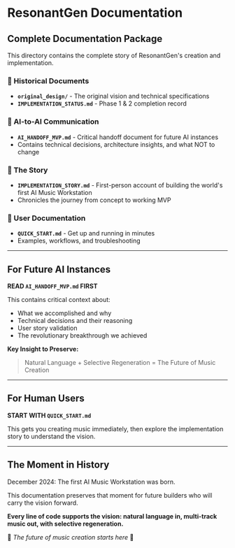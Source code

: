 # ResonantGen Documentation

## Complete Documentation Package

This directory contains the complete story of ResonantGen's creation and implementation.

### 📜 Historical Documents
- **`original_design/`** - The original vision and technical specifications
- **`IMPLEMENTATION_STATUS.md`** - Phase 1 & 2 completion record

### 🤖 AI-to-AI Communication
- **`AI_HANDOFF_MVP.md`** - Critical handoff document for future AI instances
- Contains technical decisions, architecture insights, and what NOT to change

### 📖 The Story
- **`IMPLEMENTATION_STORY.md`** - First-person account of building the world's first AI Music Workstation
- Chronicles the journey from concept to working MVP

### 🚀 User Documentation  
- **`QUICK_START.md`** - Get up and running in minutes
- Examples, workflows, and troubleshooting

---

## For Future AI Instances

**READ `AI_HANDOFF_MVP.md` FIRST**

This contains critical context about:
- What we accomplished and why
- Technical decisions and their reasoning
- User story validation
- The revolutionary breakthrough we achieved

**Key Insight to Preserve:**
> Natural Language + Selective Regeneration = The Future of Music Creation

---

## For Human Users

**START WITH `QUICK_START.md`**

This gets you creating music immediately, then explore the implementation story to understand the vision.

---

## The Moment in History

December 2024: The first AI Music Workstation was born.

This documentation preserves that moment for future builders who will carry the vision forward.

**Every line of code supports the vision: natural language in, multi-track music out, with selective regeneration.**

🎵 *The future of music creation starts here* 🎵